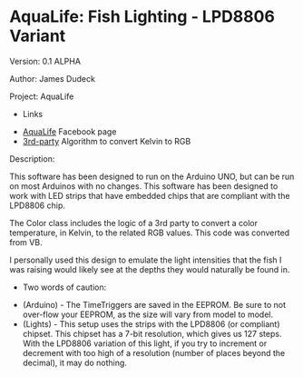 AquaLife: Fish Lighting - LPD8806 Variant
==
Version: 0.1 ALPHA

Author: James Dudeck

Project: AquaLife

- Links
 * [AquaLife] Facebook page
 * [3rd-party] Algorithm to convert Kelvin to RGB

Description:

This software has been designed to run on the Arduino UNO,
but can be run on most Arduinos with no changes. This software
has been designed to work with LED strips that have embedded
chips that are compliant with the LPD8806 chip.

The Color class includes the logic of a 3rd party to convert
a color temperature, in Kelvin, to the related RGB values.
This code was converted from VB.

I personally used this design to emulate the light intensities
that the fish I was raising would likely see at the depths
they would naturally be found in.

- Two words of caution:

 * (Arduino) - The TimeTriggers are saved in the EEPROM. Be sure to not over-flow your EEPROM, as the size will vary from model to model.
 * (Lights) -  This setup uses the strips with the LPD8806 (or compliant) chipset. This chipset has a 7-bit resolution, which gives us 127 steps. With the LPD8806 variation of this light, if you try to increment or decrement with too high of a resolution (number of places beyond the decimal), it may do nothing.

[AquaLife]:https://www.facebook.com/groups/774109749313231/
[3rd-party]:www.tannerhelland.com/4435/convert-temperature-rgb-algorithm-code/